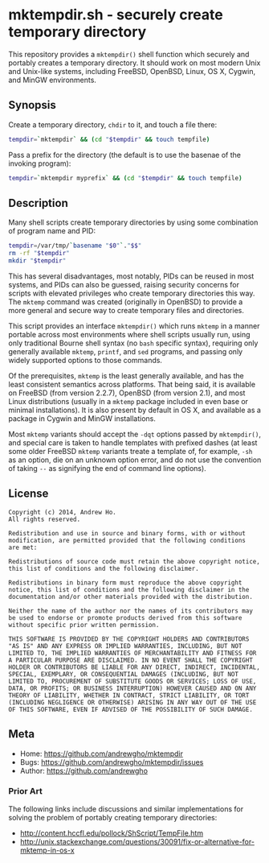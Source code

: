 mktempdir.sh - securely create temporary directory
==================================================

This repository provides a `mktempdir()` shell function which securely
and portably creates a temporary directory. It should work on most
modern Unix and Unix-like systems, including FreeBSD, OpenBSD, Linux,
OS X, Cygwin, and MinGW environments.

Synopsis
--------

Create a temporary directory, `chdir` to it, and touch a file there:

```sh
tempdir=`mktempdir` && (cd "$tempdir" && touch tempfile)
```

Pass a prefix for the directory (the default is to use the basenae of
the invoking program):

```sh
tempdir=`mktempdir myprefix` && (cd "$tempdir" && touch tempfile)
```

Description
-----------

Many shell scripts create temporary directories by using some
combination of program name and PID:

```sh
tempdir=/var/tmp/`basename "$0"`."$$"
rm -rf "$tempdir"
mkdir "$tempdir"
```

This has several disadvantages, most notably, PIDs can be reused in most
systems, and PIDs can also be guessed, raising security concerns for
scripts with elevated privileges who create temporary directories this
way. The `mktemp` command was created (originally in OpenBSD) to provide
a more general and secure way to create temporary files and directories.

This script provides an interface `mktempdir()` which runs `mktemp` in a
manner portable across most environments where shell scripts usually
run, using only traditional Bourne shell syntax (no `bash` specific
syntax), requiring only generally available `mktemp`, `printf`, and
`sed` programs, and passing only widely supported options to those
commands.

Of the prerequisites, `mktemp` is the least generally available, and has
the least consistent semantics across platforms. That being said, it is
available on FreeBSD (from version 2.2.7), OpenBSD (from version 2.1),
and most Linux distributions (usually in a `mktemp` package included in
even base or minimal installations). It is also present by default in OS
X, and available as a package in Cygwin and MinGW installations.

Most `mktemp` variants should accept the `-dqt` options passed by
`mktempdir()`, and special care is taken to handle templates with
prefixed dashes (at least some older FreeBSD `mktemp` variants treate a
template of, for example, `-sh` as an option, die on an unknown option
error, and do not use the convention of taking `--` as signifying the
end of command line options).

License
-------

```
Copyright (c) 2014, Andrew Ho.
All rights reserved.

Redistribution and use in source and binary forms, with or without
modification, are permitted provided that the following conditions
are met:

Redistributions of source code must retain the above copyright notice,
this list of conditions and the following disclaimer.

Redistributions in binary form must reproduce the above copyright
notice, this list of conditions and the following disclaimer in the
documentation and/or other materials provided with the distribution.

Neither the name of the author nor the names of its contributors may
be used to endorse or promote products derived from this software
without specific prior written permission.

THIS SOFTWARE IS PROVIDED BY THE COPYRIGHT HOLDERS AND CONTRIBUTORS
"AS IS" AND ANY EXPRESS OR IMPLIED WARRANTIES, INCLUDING, BUT NOT
LIMITED TO, THE IMPLIED WARRANTIES OF MERCHANTABILITY AND FITNESS FOR
A PARTICULAR PURPOSE ARE DISCLAIMED. IN NO EVENT SHALL THE COPYRIGHT
HOLDER OR CONTRIBUTORS BE LIABLE FOR ANY DIRECT, INDIRECT, INCIDENTAL,
SPECIAL, EXEMPLARY, OR CONSEQUENTIAL DAMAGES (INCLUDING, BUT NOT
LIMITED TO, PROCUREMENT OF SUBSTITUTE GOODS OR SERVICES; LOSS OF USE,
DATA, OR PROFITS; OR BUSINESS INTERRUPTION) HOWEVER CAUSED AND ON ANY
THEORY OF LIABILITY, WHETHER IN CONTRACT, STRICT LIABILITY, OR TORT
(INCLUDING NEGLIGENCE OR OTHERWISE) ARISING IN ANY WAY OUT OF THE USE
OF THIS SOFTWARE, EVEN IF ADVISED OF THE POSSIBILITY OF SUCH DAMAGE.
```

Meta
----

* Home: <https://github.com/andrewgho/mktempdir>
* Bugs: <https://github.com/andrewgho/mktempdir/issues>
* Author: <https://github.com/andrewgho>

### Prior Art ###

The following links include discussions and similar implementations for
solving the problem of portably creating temporary directories:

* http://content.hccfl.edu/pollock/ShScript/TempFile.htm
* http://unix.stackexchange.com/questions/30091/fix-or-alternative-for-mktemp-in-os-x
